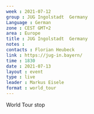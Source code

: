 ```yaml
---
week : 2021-07-12
group : JUG Ingolstadt  Germany
Language : German
zone : CEST GMT+2
area : Europe
title : JUG Ingolstadt  Germany
notes : 
contacts : Florian Heubeck
link : https://jug-in.bayern/
time : 1830
date : 2021-07-13
layout : event
type : live
leader : Markus Eisele
format : world_tour
---
```

World Tour stop
